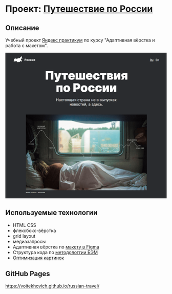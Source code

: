 # Проект: [Путешествие по России](https://voitekhovich.github.io/russian-travel/)

## Описание

Учебный проект [Яндекс практикум](https://practicum.yandex.ru/) по курсу "Адаптивная вёрстка и работа с макетом".

![Проект: Путешествие по России](./images/preview.jpg)

## Используемые технологии

* HTML CSS
* флексбокс-вёрстка
* grid layout
* медиазапросы
* Адаптивная вёрстка по [макету в Figma](https://www.figma.com/file/5S2WSbEFL6awjVWJ0NWL8Q/Sprint-3_-Russia-_-desktop-mobile?node-id=28503%3A0)
* Структура кода по [методолотгии БЭМ](https://ru.bem.info/methodology/)
* [Оптимизация картинок](https://tinypng.com/)

## GitHub Pages
https://voitekhovich.github.io/russian-travel/
